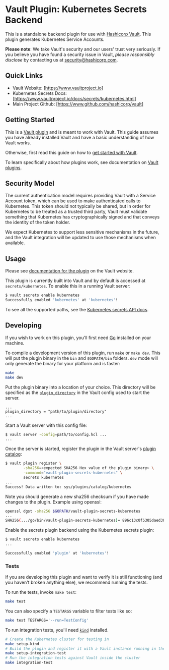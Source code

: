 # Vault Plugin: Kubernetes Secrets Backend

This is a standalone backend plugin for use with [Hashicorp Vault](https://www.github.com/hashicorp/vault).
This plugin generates Kubernetes Service Accounts.

**Please note**: We take Vault's security and our users' trust very seriously. If you believe you have found a security issue in Vault, _please responsibly disclose_ by contacting us at [security@hashicorp.com](mailto:security@hashicorp.com).

## Quick Links

- Vault Website: [https://www.vaultproject.io]
- Kubernetes Secrets Docs: [https://www.vaultproject.io/docs/secrets/kubernetes.html]
- Main Project Github: [https://www.github.com/hashicorp/vault]

## Getting Started

This is a [Vault plugin](https://www.vaultproject.io/docs/plugins/plugin-architecture#plugin-catalogs)
and is meant to work with Vault. This guide assumes you have already installed Vault
and have a basic understanding of how Vault works.

Otherwise, first read this guide on how to [get started with Vault](https://www.vaultproject.io/intro/getting-started/install.html).

To learn specifically about how plugins work, see documentation on [Vault plugins](https://www.vaultproject.io/docs/plugins/plugin-architecture#plugin-catalog).

## Security Model

The current authentication model requires providing Vault with a Service Account token, which can be used to make authenticated calls to Kubernetes. This token should not typically be shared, but in order for Kubernetes to be treated as a trusted third party, Vault must validate something that Kubernetes has cryptographically signed and that conveys the identity of the token holder.

We expect Kubernetes to support less sensitive mechanisms in the future, and the Vault integration will be updated to use those mechanisms when available.

## Usage

Please see [documentation for the plugin](https://www.vaultproject.io/docs/secrets/kubernetes)
on the Vault website.

This plugin is currently built into Vault and by default is accessed
at `secrets/kubernetes`. To enable this in a running Vault server:

```sh
$ vault secrets enable kubernetes
Successfully enabled 'kubernetes' at 'kubernetes'!
```

To see all the supported paths, see the [Kubernetes secrets API docs](https://www.vaultproject.io/api-docs/secrets/kubernetes).

## Developing

If you wish to work on this plugin, you'll first need
[Go](https://www.golang.org) installed on your machine.

To compile a development version of this plugin, run `make` or `make dev`.
This will put the plugin binary in the `bin` and `$GOPATH/bin` folders. `dev`
mode will only generate the binary for your platform and is faster:

```sh
make
make dev
```

Put the plugin binary into a location of your choice. This directory
will be specified as the [`plugin_directory`](https://www.vaultproject.io/docs/configuration#plugin_directory)
in the Vault config used to start the server.

```hcl
...
plugin_directory = "path/to/plugin/directory"
...
```

Start a Vault server with this config file:

```sh
$ vault server -config=path/to/config.hcl ...
...
```

Once the server is started, register the plugin in the Vault server's [plugin catalog](https://www.vaultproject.io/docs/plugins/plugin-architecture#plugin-catalog):

```sh
$ vault plugin register \
        -sha256=<expected SHA256 Hex value of the plugin binary> \
        -command="vault-plugin-secrets-kubernetes" \
        secrets kubernetes
...
Success! Data written to: sys/plugins/catalog/kubernetes
```

Note you should generate a new sha256 checksum if you have made changes
to the plugin. Example using openssl:

```sh
openssl dgst -sha256 $GOPATH/vault-plugin-secrets-kubernetes
...
SHA256(.../go/bin/vault-plugin-secrets-kubernetes)= 896c13c0f5305daed381952a128322e02bc28a57d0c862a78cbc2ea66e8c6fa1
```

Enable the secrets plugin backend using the Kubernetes secrets plugin:

```sh
$ vault secrets enable kubernetes
...

Successfully enabled 'plugin' at 'kubernetes'!
```

### Tests

If you are developing this plugin and want to verify it is still
functioning (and you haven't broken anything else), we recommend
running the tests.

To run the tests, invoke `make test`:

```sh
make test
```

You can also specify a `TESTARGS` variable to filter tests like so:

```sh
make test TESTARGS='--run=TestConfig'
```

To run integration tests, you'll need [`kind`](https://kind.sigs.k8s.io/) installed.

```sh
# Create the Kubernetes cluster for testing in
make setup-kind
# Build the plugin and register it with a Vault instance running in the cluster
make setup-integration-test
# Run the integration tests against Vault inside the cluster
make integration-test
```
